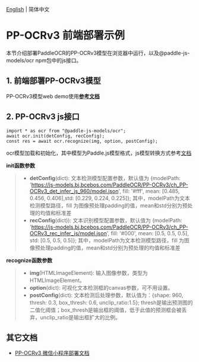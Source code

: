 [English](README.md) | 简体中文
# PP-OCRv3 前端部署示例

本节介绍部署PaddleOCR的PP-OCRv3模型在浏览器中运行，以及@paddle-js-models/ocr npm包中的js接口。


## 1. 前端部署PP-OCRv3模型
PP-OCRv3模型web demo使用[**参考文档**](https://github.com/PaddlePaddle/FastDeploy/tree/develop/examples/application/js/web_demo)

## 2. PP-OCRv3 js接口

```
import * as ocr from "@paddle-js-models/ocr";
await ocr.init(detConfig, recConfig);
const res = await ocr.recognize(img, option, postConfig);
```
ocr模型加载和初始化，其中模型为Paddle.js模型格式，js模型转换方式参考[文档](https://github.com/PaddlePaddle/FastDeploy/tree/develop/examples/application/js/web_demo/README.md)

**init函数参数**

> * **detConfig**(dict): 文本检测模型配置参数，默认值为 {modelPath: 'https://js-models.bj.bcebos.com/PaddleOCR/PP-OCRv3/ch_PP-OCRv3_det_infer_js_960/model.json', fill: '#fff', mean: [0.485, 0.456, 0.406],std: [0.229, 0.224, 0.225]}; 其中，modelPath为文本检测模型路径，fill 为图像预处理padding的值，mean和std分别为预处理的均值和标准差
> * **recConfig**(dict)): 文本识别模型配置参数，默认值为 {modelPath: 'https://js-models.bj.bcebos.com/PaddleOCR/PP-OCRv3/ch_PP-OCRv3_rec_infer_js/model.json', fill: '#000', mean: [0.5, 0.5, 0.5], std: [0.5, 0.5, 0.5]}; 其中，modelPath为文本检测模型路径，fill 为图像预处理padding的值，mean和std分别为预处理的均值和标准差


**recognize函数参数**

> * **img**(HTMLImageElement): 输入图像参数，类型为HTMLImageElement。
> * **option**(dict): 可视化文本检测框的canvas参数，可不用设置。
> * **postConfig**(dict): 文本检测后处理参数，默认值为：{shape: 960, thresh: 0.3, box_thresh: 0.6, unclip_ratio:1.5}; thresh是输出预测图的二值化阈值；box_thresh是输出框的阈值，低于此值的预测框会被丢弃，unclip_ratio是输出框扩大的比例。


## 其它文档
- [PP-OCRv3 微信小程序部署文档](https://github.com/PaddlePaddle/FastDeploy/tree/develop/examples/application/js/mini_program)
